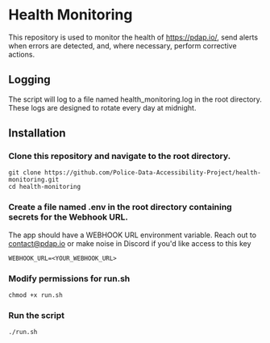 # Health Monitoring

This repository is used to monitor the health of https://pdap.io/, send alerts when errors are detected, and, where necessary, perform corrective actions.

## Logging

The script will log to a file named health_monitoring.log in the root directory. These logs are designed to rotate every day at midnight.

## Installation

### Clone this repository and navigate to the root directory.

```
git clone https://github.com/Police-Data-Accessibility-Project/health-monitoring.git
cd health-monitoring
```

### Create a file named .env in the root directory containing secrets for the Webhook URL.

The app should have a WEBHOOK URL environment variable. Reach out to contact@pdap.io or make noise in Discord if you'd like access to this key

```env
WEBHOOK_URL=<YOUR_WEBHOOK_URL>
```

### Modify permissions for run.sh

```
chmod +x run.sh
```

### Run the script

```
./run.sh
```